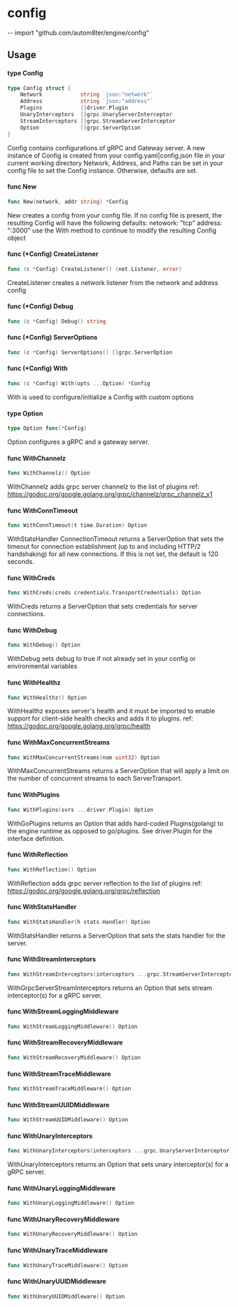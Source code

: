 # config
--
    import "github.com/autom8ter/engine/config"


## Usage

#### type Config

```go
type Config struct {
	Network            string `json:"network"`
	Address            string `json:"address"`
	Plugins            []driver.Plugin
	UnaryInterceptors  []grpc.UnaryServerInterceptor
	StreamInterceptors []grpc.StreamServerInterceptor
	Option             []grpc.ServerOption
}
```

Config contains configurations of gRPC and Gateway server. A new instance of
Config is created from your config.yaml|config.json file in your current working
directory Network, Address, and Paths can be set in your config file to set the
Config instance. Otherwise, defaults are set.

#### func  New

```go
func New(network, addr string) *Config
```
New creates a config from your config file. If no config file is present, the
resulting Config will have the following defaults: netowork: "tcp" address:
":3000" use the With method to continue to modify the resulting Config object

#### func (*Config) CreateListener

```go
func (c *Config) CreateListener() (net.Listener, error)
```
CreateListener creates a network listener from the network and address config

#### func (*Config) Debug

```go
func (c *Config) Debug() string
```

#### func (*Config) ServerOptions

```go
func (c *Config) ServerOptions() []grpc.ServerOption
```

#### func (*Config) With

```go
func (c *Config) With(opts ...Option) *Config
```
With is used to configure/initialize a Config with custom options

#### type Option

```go
type Option func(*Config)
```

Option configures a gRPC and a gateway server.

#### func  WithChannelz

```go
func WithChannelz() Option
```
WithChannelz adds grpc server channelz to the list of plugins ref:
https://godoc.org/google.golang.org/grpc/channelz/grpc_channelz_v1

#### func  WithConnTimeout

```go
func WithConnTimeout(t time.Duration) Option
```
WithStatsHandler ConnectionTimeout returns a ServerOption that sets the timeout
for connection establishment (up to and including HTTP/2 handshaking) for all
new connections. If this is not set, the default is 120 seconds.

#### func  WithCreds

```go
func WithCreds(creds credentials.TransportCredentials) Option
```
WithCreds returns a ServerOption that sets credentials for server connections.

#### func  WithDebug

```go
func WithDebug() Option
```
WithDebug sets debug to true if not already set in your config or environmental
variables

#### func  WithHealthz

```go
func WithHealthz() Option
```
WithHealthz exposes server's health and it must be imported to enable support
for client-side health checks and adds it to plugins. ref:
https://godoc.org/google.golang.org/grpc/health

#### func  WithMaxConcurrentStreams

```go
func WithMaxConcurrentStreams(num uint32) Option
```
WithMaxConcurrentStreams returns a ServerOption that will apply a limit on the
number of concurrent streams to each ServerTransport.

#### func  WithPlugins

```go
func WithPlugins(svrs ...driver.Plugin) Option
```
WithGoPlugins returns an Option that adds hard-coded Plugins(golang) to the
engine runtime as opposed to go/plugins. See driver.Plugin for the interface
definition.

#### func  WithReflection

```go
func WithReflection() Option
```
WithReflection adds grpc server reflection to the list of plugins ref:
https://godoc.org/google.golang.org/grpc/reflection

#### func  WithStatsHandler

```go
func WithStatsHandler(h stats.Handler) Option
```
WithStatsHandler returns a ServerOption that sets the stats handler for the
server.

#### func  WithStreamInterceptors

```go
func WithStreamInterceptors(interceptors ...grpc.StreamServerInterceptor) Option
```
WithGrpcServerStreamInterceptors returns an Option that sets stream
interceptor(s) for a gRPC server.

#### func  WithStreamLoggingMiddleware

```go
func WithStreamLoggingMiddleware() Option
```

#### func  WithStreamRecoveryMiddleware

```go
func WithStreamRecoveryMiddleware() Option
```

#### func  WithStreamTraceMiddleware

```go
func WithStreamTraceMiddleware() Option
```

#### func  WithStreamUUIDMiddleware

```go
func WithStreamUUIDMiddleware() Option
```

#### func  WithUnaryInterceptors

```go
func WithUnaryInterceptors(interceptors ...grpc.UnaryServerInterceptor) Option
```
WithUnaryInterceptors returns an Option that sets unary interceptor(s) for a
gRPC server.

#### func  WithUnaryLoggingMiddleware

```go
func WithUnaryLoggingMiddleware() Option
```

#### func  WithUnaryRecoveryMiddleware

```go
func WithUnaryRecoveryMiddleware() Option
```

#### func  WithUnaryTraceMiddleware

```go
func WithUnaryTraceMiddleware() Option
```

#### func  WithUnaryUUIDMiddleware

```go
func WithUnaryUUIDMiddleware() Option
```
